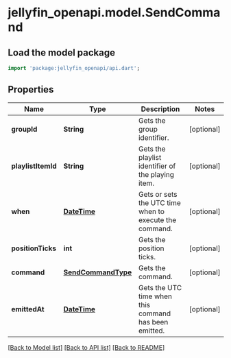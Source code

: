 # jellyfin_openapi.model.SendCommand

## Load the model package
```dart
import 'package:jellyfin_openapi/api.dart';
```

## Properties
Name | Type | Description | Notes
------------ | ------------- | ------------- | -------------
**groupId** | **String** | Gets the group identifier. | [optional] 
**playlistItemId** | **String** | Gets the playlist identifier of the playing item. | [optional] 
**when** | [**DateTime**](DateTime.md) | Gets or sets the UTC time when to execute the command. | [optional] 
**positionTicks** | **int** | Gets the position ticks. | [optional] 
**command** | [**SendCommandType**](SendCommandType.md) | Gets the command. | [optional] 
**emittedAt** | [**DateTime**](DateTime.md) | Gets the UTC time when this command has been emitted. | [optional] 

[[Back to Model list]](../README.md#documentation-for-models) [[Back to API list]](../README.md#documentation-for-api-endpoints) [[Back to README]](../README.md)


